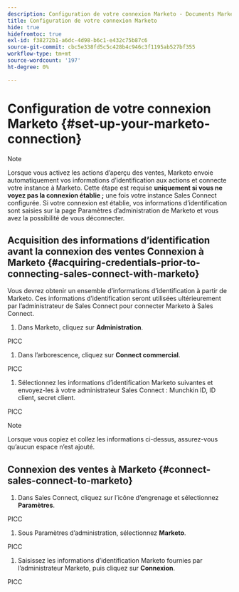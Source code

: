 ```yaml
---
description: Configuration de votre connexion Marketo - Documents Marketo - Documentation du produit
title: Configuration de votre connexion Marketo
hide: true
hidefromtoc: true
exl-id: f38272b1-a6dc-4d98-b6c1-e432c75b87c6
source-git-commit: cbc5e338fd5c5c428b4c946c3f1195ab527bf355
workflow-type: tm+mt
source-wordcount: '197'
ht-degree: 0%

---
```


# Configuration de votre connexion Marketo {#set-up-your-marketo-connection}

>[!NOTE]
>
>Lorsque vous activez les actions d’aperçu des ventes, Marketo envoie automatiquement vos informations d’identification aux actions et connecte votre instance à Marketo. Cette étape est requise **uniquement si vous ne voyez pas la connexion établie ;** une fois votre instance Sales Connect configurée. Si votre connexion est établie, vos informations d’identification sont saisies sur la page Paramètres d’administration de Marketo et vous avez la possibilité de vous déconnecter.

## Acquisition des informations d’identification avant la connexion des ventes Connexion à Marketo {#acquiring-credentials-prior-to-connecting-sales-connect-with-marketo}

Vous devrez obtenir un ensemble d’informations d’identification à partir de Marketo. Ces informations d’identification seront utilisées ultérieurement par l’administrateur de Sales Connect pour connecter Marketo à Sales Connect.

1. Dans Marketo, cliquez sur **Administration**.

PICC

1. Dans l’arborescence, cliquez sur **Connect commercial**.

PICC

1. Sélectionnez les informations d’identification Marketo suivantes et envoyez-les à votre administrateur Sales Connect : Munchkin ID, ID client, secret client.

PICC

>[!NOTE]
>
>Lorsque vous copiez et collez les informations ci-dessus, assurez-vous qu’aucun espace n’est ajouté.

## Connexion des ventes à Marketo {#connect-sales-connect-to-marketo}

1. Dans Sales Connect, cliquez sur l’icône d’engrenage et sélectionnez **Paramètres**.

PICC

1. Sous Paramètres d’administration, sélectionnez **Marketo**.

PICC

1. Saisissez les informations d’identification Marketo fournies par l’administrateur Marketo, puis cliquez sur **Connexion**.

PICC
